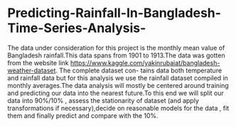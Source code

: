 # Predicting-Rainfall-In-Bangladesh-Time-Series-Analysis-
The data under consideration for this project is the monthly mean value of Bangladesh rainfall.This data spans from 1901 to 1913.The data was gotten from the website link https://www.kaggle.com/yakinrubaiat/bangladesh-weather-dataset. The complete dataset con- tains data both temperature and rainfall data but for this analysis we use the rainfall dataset compiled in monthly averages.The data analysis will mostly be centered around training and predicting our data into the nearest future.To this end we will split our data into 90%/10% , assess the stationarity of dataset (and apply transformations if necessary),decide on reasonable models for the data , fit them and finally predict and compare with the 10%.
